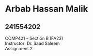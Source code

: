 # Arbab Hassan Malik <br>
## 241554202 <br>
COMP421 – Section B (FA23) <br>
Instructor: Dr. Saad Saleem <br>
Assignment 2 <br>
